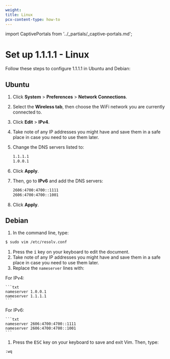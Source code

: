 ```yaml
---
weight:
title: Linux
pcx-content-type: how-to
---
```


import CaptivePortals from '../_partials/_captive-portals.md';

# Set up 1.1.1.1 - Linux

Follow these steps to configure 1.1.1.1 in Ubuntu and Debian:

## Ubuntu

1. Click **System** > **Preferences** > **Network Connections**.
1. Select the **Wireless tab**, then choose the WiFi network you are currently connected to.
1. Click **Edit** > **IPv4**.
1. Take note of any IP addresses you might have and save them in a safe place in case you need to use them later.
1. Change the DNS servers listed to:

   ```txt
   1.1.1.1
   1.0.0.1
   ```

1. Click **Apply**.
1. Then, go to **IPv6** and add the DNS servers:

   ```txt
   2606:4700:4700::1111
   2606:4700:4700::1001
   ```

1. Click **Apply**.

## Debian

1. In the command line, type:

```sh
$ sudo vim /etc/resolv.conf
```

1. Press the <kbd>i</kbd> key on your keyboard to edit the document.
1. Take note of any IP addresses you might have and save them in a safe place in case you need to use them later.
1. Replace the `nameserver` lines with:

For IPv4:

    ```txt
    nameserver 1.0.0.1
    nameserver 1.1.1.1
    ```

For IPv6:

    ```txt
    nameserver 2606:4700:4700::1111
    nameserver 2606:4700:4700::1001
    ```

1. Press the <kbd>ESC</kbd> key on your keyboard to save and exit Vim. Then, type:

```
:wq
```

<CaptivePortals />
